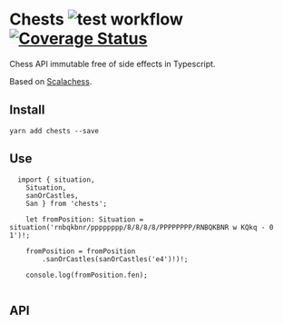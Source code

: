 # Chests ![test workflow](https://github.com/eguneys/tamcher/actions/workflows/test.yml/badge.svg) [![Coverage Status](https://coveralls.io/repos/github/eguneys/chests/badge.svg?branch=master)](https://coveralls.io/github/eguneys/chests?branch=master)

Chess API immutable free of side effects in Typescript.

Based on [Scalachess](https://github.com/ornicar/scalachess).

## Install

`yarn add chests --save`

## Use

```
  import { situation,
    Situation,
    sanOrCastles,
    San } from 'chests';

    let fromPosition: Situation = situation('rnbqkbnr/pppppppp/8/8/8/8/PPPPPPPP/RNBQKBNR w KQkq - 0 1')!;

    fromPosition = fromPosition
        .sanOrCastles(sanOrCastles('e4')!)!;

    console.log(fromPosition.fen);
  
```


## API

